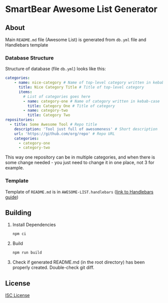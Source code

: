 # SmartBear Awesome List Generator

## About

Main `README.md` file (Awesome List) is generated from `db.yml` file and Handlebars template

### Database Structure

Structure of database (file `db.yml`) looks like this:

```yml
categories:
    - name: nice-category # Name of top-level category written in kebab-case
      title: Nice Category Title # Title of top-level category
      items:
        # List of categories goes here
        - name: category-one # Name of category written in kebab-case
          title: Category One # Title of category
        - name: category-two
          title: Category Two
repositories:
  - title: Some Awesome Tool # Repo title
    description: 'Tool just full of awesomeness' # Short description
    url: 'https://github.com/org/repo' # Repo URL
    categories:
      - category-one
      - category-two
```

This way one repository can be in multiple categories, and when there is some change needed - you just need to change it
in one place, not 3 for example.

### Template

Template of `README.md` is in `AWESOME-LIST.handlebars`
([link to Handlebars guide](https://handlebarsjs.com/guide/))

## Building

1. Install Dependencies

    ```sh
    npm ci
    ```

1. Build

    ```sh
    npm run build
    ```

1. Check if generated README.md (in the root directory) has been properly created. Double-check git diff.

## License

[ISC License](LICENSE)
